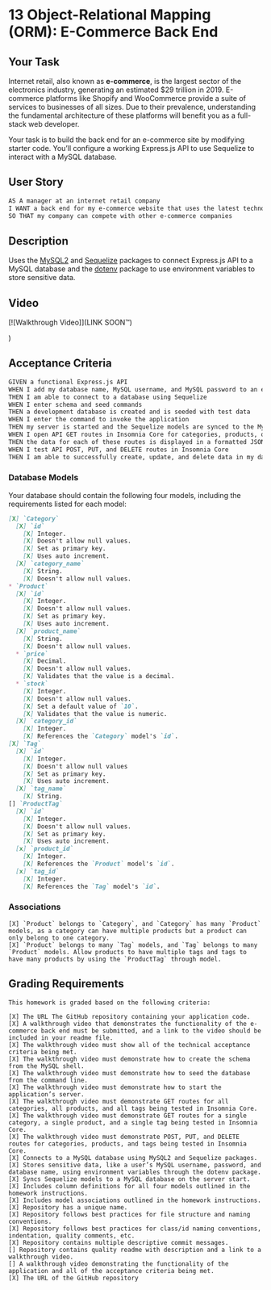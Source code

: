 # 13 Object-Relational Mapping (ORM): E-Commerce Back End

## Your Task

Internet retail, also known as **e-commerce**, is the largest sector of the electronics industry, generating an estimated $29 trillion in 2019. E-commerce platforms like Shopify and WooCommerce provide a suite of services to businesses of all sizes. Due to their prevalence, understanding the fundamental architecture of these platforms will benefit you as a full-stack web developer.

Your task is to build the back end for an e-commerce site by modifying starter code. You’ll configure a working Express.js API to use Sequelize to interact with a MySQL database.

## User Story

```md
AS A manager at an internet retail company
I WANT a back end for my e-commerce website that uses the latest technologies
SO THAT my company can compete with other e-commerce companies
```

## Description

Uses the [MySQL2](https://www.npmjs.com/package/mysql2) and [Sequelize](https://www.npmjs.com/package/sequelize) packages to connect Express.js API to a MySQL database and the [dotenv](https://www.npmjs.com/package/dotenv) package to use environment variables to store sensitive data.

## Video

[![Walkthrough Video]](LINK SOON™)

)
## Acceptance Criteria

```md
GIVEN a functional Express.js API
WHEN I add my database name, MySQL username, and MySQL password to an environment variable file
THEN I am able to connect to a database using Sequelize
WHEN I enter schema and seed commands
THEN a development database is created and is seeded with test data
WHEN I enter the command to invoke the application
THEN my server is started and the Sequelize models are synced to the MySQL database
WHEN I open API GET routes in Insomnia Core for categories, products, or tags
THEN the data for each of these routes is displayed in a formatted JSON
WHEN I test API POST, PUT, and DELETE routes in Insomnia Core
THEN I am able to successfully create, update, and delete data in my database
```

### Database Models

Your database should contain the following four models, including the requirements listed for each model:
```md
[X] `Category`
  [X] `id`
    [X] Integer.
    [X] Doesn't allow null values.
    [X] Set as primary key.
    [X] Uses auto increment.
  [X] `category_name`
    [X] String.
    [X] Doesn't allow null values.
* `Product`
  [X] `id`
    [X] Integer.
    [X] Doesn't allow null values.
    [X] Set as primary key.
    [X] Uses auto increment.
  [X] `product_name`
    [X] String.
    [X] Doesn't allow null values.
  * `price`
    [X] Decimal.
    [X] Doesn't allow null values.
    [X] Validates that the value is a decimal.
  * `stock`
    [X] Integer.
    [X] Doesn't allow null values.
    [X] Set a default value of `10`.
    [X] Validates that the value is numeric.
  [X] `category_id`
    [X] Integer.
    [X] References the `Category` model's `id`.
[X] `Tag`
  [X] `id`
    [X] Integer.
    [X] Doesn't allow null values
    [X] Set as primary key.
    [X] Uses auto increment.
  [X] `tag_name`
    [X] String.
[] `ProductTag`
  [X] `id`
    [X] Integer.
    [X] Doesn't allow null values.
    [X] Set as primary key.
    [X] Uses auto increment.
  [x] `product_id`
    [X] Integer.
    [X] References the `Product` model's `id`.
  [x] `tag_id`
    [X] Integer.
    [X] References the `Tag` model's `id`.
```
### Associations
```
[X] `Product` belongs to `Category`, and `Category` has many `Product` models, as a category can have multiple products but a product can only belong to one category.
[X] `Product` belongs to many `Tag` models, and `Tag` belongs to many `Product` models. Allow products to have multiple tags and tags to have many products by using the `ProductTag` through model.
```
## Grading Requirements
```
This homework is graded based on the following criteria: 

[X] The URL The GitHub repository containing your application code.
[X] A walkthrough video that demonstrates the functionality of the e-commerce back end must be submitted, and a link to the video should be included in your readme file.
[X] The walkthrough video must show all of the technical acceptance criteria being met.
[X] The walkthrough video must demonstrate how to create the schema from the MySQL shell.
[X] The walkthrough video must demonstrate how to seed the database from the command line.
[X] The walkthrough video must demonstrate how to start the application’s server.
[X] The walkthrough video must demonstrate GET routes for all categories, all products, and all tags being tested in Insomnia Core.
[X] The walkthrough video must demonstrate GET routes for a single category, a single product, and a single tag being tested in Insomnia Core.
[X] The walkthrough video must demonstrate POST, PUT, and DELETE routes for categories, products, and tags being tested in Insomnia Core.
[X] Connects to a MySQL database using MySQL2 and Sequelize packages.
[X] Stores sensitive data, like a user’s MySQL username, password, and database name, using environment variables through the dotenv package.
[X] Syncs Sequelize models to a MySQL database on the server start.
[X] Includes column definitions for all four models outlined in the homework instructions.
[X] Includes model associations outlined in the homework instructions.
[X] Repository has a unique name.
[X] Repository follows best practices for file structure and naming conventions.
[X] Repository follows best practices for class/id naming conventions, indentation, quality comments, etc.
[X] Repository contains multiple descriptive commit messages.
[] Repository contains quality readme with description and a link to a walkthrough video.
[] A walkthrough video demonstrating the functionality of the application and all of the acceptance criteria being met.
[X] The URL of the GitHub repository
```